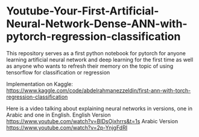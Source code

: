 # Youtube-Your-First-Artificial-Neural-Network-Dense-ANN-with-pytorch-regression-classification
This repository serves as a first python notebook for pytorch for anyone learning artificial neural network and deep learning for the first time as well as anyone who wants to refresh their memory on the topic of using tensorflow for classification or regression

Implementation on Kaggle:
https://www.kaggle.com/code/abdelrahmanezzeldin/first-ann-with-torch-regression-classification

Here is a video talking about explaining neural networks in versions, one in Arabic and one in English.
English Version
https://www.youtube.com/watch?v=BIDsOjxhrrs&t=1s
Arabic Version
https://www.youtube.com/watch?v=2p-YnjgFdRI
